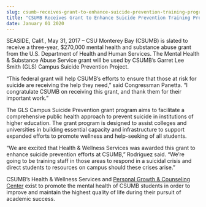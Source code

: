 ```yaml
---
slug: csumb-receives-grant-to-enhance-suicide-prevention-training-programs
title: "CSUMB Receives Grant to Enhance Suicide Prevention Training Programs"
date: January 01 2020
---
```


<p>SEASIDE, Calif., May 31, 2017 – CSU Monterey Bay (CSUMB) is slated to receive a three-year, $270,000 mental health and substance abuse grant from the U.S. Department of Health and Human Services. The Mental Health &amp; Substance Abuse Service grant will be used by CSUMB’s Garret Lee Smith (GLS) Campus Suicide Prevention Project.</p><p>“This federal grant will help CSUMB’s efforts to ensure that those at risk for suicide are receiving the help they need,” said Congressman Panetta. “I congratulate CSUMB on receiving this grant, and thank them for their important work.”</p><p>The GLS Campus Suicide Prevention grant program aims to facilitate a comprehensive public health approach to prevent suicide in institutions of higher education. The grant program is designed to assist colleges and universities in building essential capacity and infrastructure to support expanded efforts to promote wellness and help-seeking of all students.</p><p>“We are excited that Health &amp; Wellness Services was awarded this grant to enhance suicide prevention efforts at CSUMB,” Rodriguez said. “We’re going to be training staff in those areas to respond in a suicidal crisis and direct students to resources on campus should these crises arise.”</p><p>CSUMB’s Health &amp; Wellness Services and <a href="https://csumb.edu/pgcc">Personal Growth &amp; Counseling Center</a> exist to promote the mental health of CSUMB students in order to improve and maintain the highest quality of life during their pursuit of academic success.</p>
